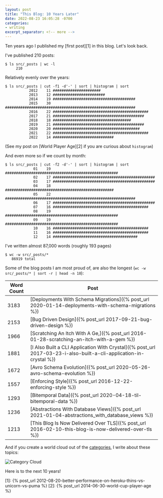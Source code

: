 ```yaml
---
layout: post
title: "This Blog: 10 Years Later"
date: 2022-08-23 16:05:28 -0700
categories:
- writing
excerpt_separator: <!-- more -->
---
```


Ten years ago I published my [first post][1] in this blog. Let's look back.

I've published 210 posts:

```
$ ls src/_posts | wc -l
     210
```

Relatively evenly over the years:

```
$ ls src/_posts | cut -f1 -d'-' | sort | histogram | sort
           2012    11 ######################
           2013    12 ########################
           2014    19 ######################################
           2015    30 ############################################################
           2016    22 ############################################
           2017    21 ##########################################
           2018    18 ####################################
           2019    21 ##########################################
           2020    20 ########################################
           2021    22 ############################################
           2022    14 ############################
```

(See my post on [World Player Age][2] if you are curious about `histogram`)

And even more so if we count by month:

```
$ ls src/_posts | cut -f2 -d'-' | sort | histogram | sort
             01    19 ####################################################
             02    17 ###############################################
             03    17 ###############################################
             04    18 ##################################################
             05    22 ############################################################
             06    17 ###############################################
             07    16 ############################################
             08    19 ####################################################
             09    19 ####################################################
             10    16 ############################################
             11    16 ############################################
             12    14 #######################################
```

I've written almost 87,000 words (roughly 193 pages)

```
$ wc -w src/_posts/*
   86919 total
```

Some of the blog posts I am most proud of, are also the longest (`wc -w src/_posts/* | sort -r | head -n 10`):

| Word Count | Post                                                                                                                |
| ---------- | ------------------------------------------------------------------------------------------------------------------- |
| 3183       | [Deployments With Schema Migrations]({% post_url 2020-01-14-deployments-with-schema-migrations  %})                 |
| 2153       | [Bug Driven Design]({% post_url 2017-09-21-bug-driven-design  %})                                                   |
| 1966       | [Scratching An Itch With A Ge,]({% post_url 2016-01-28-scratching-an-itch-with-a-gem  %})                           |
| 1881       | [I Also Built a CLI Application With Crystal]({% post_url 2017-03-23-i-also-built-a-cli-application-in-crystal  %}) |
| 1672       | [Avro Schema Evolution]({% post_url 2020-05-26-avro-schema-evolution  %})                                                                |
| 1557       | [Enforcing Style]({% post_url 2016-12-22-enforcing-style  %})                                                                      |
| 1293       | [Bitemporal Data]({% post_url 2020-04-18-til-bitemporal-data  %})                                                                  |
| 1236       | [Abstractions With Database Views]({% post_url 2021-01-04-abstractions_with_database_views  %})                                                     |
| 1213       | [This Blog Is Now Delivered Over TLS]({% post_url 2016-02-10-this-blog-is-now-delivered-over-tls  %})                                                  |

And if you create a world cloud out of the [categories](/categories), I write about these topics:

![Category Cloud](/assets/images/10_years_tags.png)

Here is to the next 10 years!

[1]: {% post_url 2012-08-20-better-performance-on-heroku-thins-vs-unicorn-vs-puma %}
[2]: {% post_url 2014-06-30-world-cup-player-age %}
